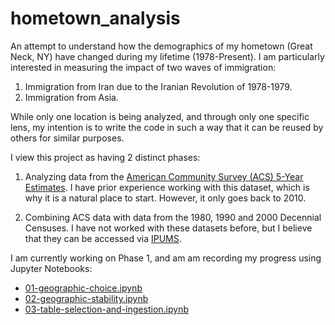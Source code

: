 # hometown_analysis

An attempt to understand how the demographics of my hometown (Great Neck, NY) have changed during my lifetime (1978-Present). I am particularly interested in measuring the impact of two waves of immigration:

  1. Immigration from Iran due to the Iranian Revolution of 1978-1979.
  2. Immigration from Asia.

While only one location is being analyzed, and through only one specific lens, my intention is to write the code in such a way that it can be reused by others for similar purposes.

I view this project as having 2 distinct phases:
  1. Analyzing data from the [American Community Survey (ACS) 5-Year Estimates](https://en.wikipedia.org/wiki/American_Community_Survey). 
   I have prior experience working with this dataset, which is why it is a natural place to start. However, it only goes back to 2010.

  2. Combining ACS data with data from the 1980, 1990 and 2000 Decennial Censuses. I have not worked with these datasets before, 
  but I believe that they can be accessed via [IPUMS](https://www.ipums.org/).

I am currently working on Phase 1, and am am recording my progress using Jupyter Notebooks:
  * [01-geographic-choice.ipynb](./01-geographic-choice.ipynb)
  * [02-geographic-stability.ipynb](./02-geographic-stability.ipynb)
  * [03-table-selection-and-ingestion.ipynb](./03-table-selection-and-ingestion.ipynb)